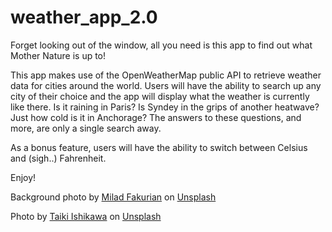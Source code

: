 # weather_app_2.0

Forget looking out of the window, all you need is this app to find out what Mother Nature is up to!

This app makes use of the OpenWeatherMap public API to retrieve weather data for cities around the world. Users will have the ability to search up any city of their choice and the app will display what the weather is currently like there. Is it raining in Paris? Is Syndey in the grips of another heatwave? Just how cold is it in Anchorage? The answers to these questions, and more, are only a single search away.

As a bonus feature, users will have the ability to switch between Celsius and (sigh..) Fahrenheit.

Enjoy!

Background photo by <a href="https://unsplash.com/@fakurian?utm_source=unsplash&utm_medium=referral&utm_content=creditCopyText">Milad Fakurian</a> on <a href="https://unsplash.com/t/textures-patterns?utm_source=unsplash&utm_medium=referral&utm_content=creditCopyText">Unsplash</a>

Photo by <a href="https://unsplash.com/@fl__q?utm_source=unsplash&utm_medium=referral&utm_content=creditCopyText">Taiki Ishikawa</a> on <a href="https://unsplash.com/t/textures-patterns?utm_source=unsplash&utm_medium=referral&utm_content=creditCopyText">Unsplash</a>
